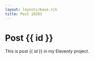 ```yaml
---
layout: layouts/base.njk
title: Post 10203
---
```


# Post {{ id }}

This is post {{ id }} in my Eleventy project.
